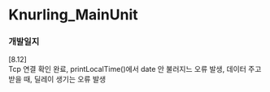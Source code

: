 # Knurling_MainUnit
### 개발일지


[8.12] <br>Tcp 연결 확인 완료, printLocalTime()에서 date 안 불러지느 오류 발생, 데이터 주고 받을 때, 딜레이 생기는 오류 발생
